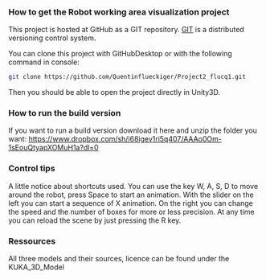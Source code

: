### How to get the Robot working area visualization project

This project is hosted at GitHub as a GIT repository.
[GIT](http://git-scm.com/) is a distributed versioning control system.

You can clone this project with GitHubDesktop or with the following command in console:

```sh
git clone https://github.com/Quentinflueckiger/Project2_flucq1.git
```

Then you should be able to open the project directly in Unity3D.

### How to run the build version

If you want to run a build version download it here and unzip the folder you want: https://www.dropbox.com/sh/i68igev1ri5q407/AAAo0Om-1sEouQtyapXOMuH1a?dl=0

### Control tips
A little notice about shortcuts used. You can use the key W, A, S, D to move around the robot, press Space to start an animation. With the slider on the left you can start a sequence of X animation. On the right you can change the speed and the number of boxes for more or less precision. At any time you can reload the scene by just pressing the R key. 

### Ressources

All three models and their sources, licence can be found under the KUKA_3D_Model
